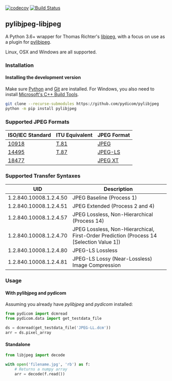 [![codecov](https://codecov.io/gh/pydicom/pylibjpeg/branch/master/graph/badge.svg)](https://codecov.io/gh/pydicom/pylibjpeg)
[![Build Status](https://travis-ci.org/pydicom/pylibjpeg.svg?branch=master)](https://travis-ci.org/pydicom/pylibjpeg)

## pylibjpeg-libjpeg

A Python 3.6+ wrapper for Thomas Richter's
[libjpeg](https://github.com/thorfdbg/libjpeg), with a focus on use as a
plugin for [pylibjpeg](http://github.com/pydicom/pylibjpeg).

Linux, OSX and Windows are all supported.

### Installation
#### Installing the development version

Make sure [Python](https://www.python.org/) and [Git](https://git-scm.com/) are installed. For Windows, you also need to install
[Microsoft's C++ Build Tools](https://visualstudio.microsoft.com/thank-you-downloading-visual-studio/?sku=BuildTools&rel=16).
```bash
git clone --recurse-submodules https://github.com/pydicom/pylibjpeg
python -m pip install pylibjpeg
```

### Supported JPEG Formats

| ISO/IEC Standard | ITU Equivalent | JPEG Format |
| --- | --- | --- |
| [10918](https://www.iso.org/standard/18902.html) | [T.81](https://www.itu.int/rec/T-REC-T.81/en) | [JPEG](https://jpeg.org/jpeg/index.html)    |
| [14495](https://www.iso.org/standard/22397.html)   | [T.87](https://www.itu.int/rec/T-REC-T.87/en) | [JPEG-LS](https://jpeg.org/jpegls/index.html) |
| [18477](https://www.iso.org/standard/62552.html)   | | [JPEG XT](https://jpeg.org/jpegxt/) |

### Supported Transfer Syntaxes

| UID | Description |
| --- | --- |
| 1.2.840.10008.1.2.4.50 | JPEG Baseline (Process 1) |
| 1.2.840.10008.1.2.4.51 | JPEG Extended (Process 2 and 4) |
| 1.2.840.10008.1.2.4.57 | JPEG Lossless, Non-Hierarchical (Process 14) |
| 1.2.840.10008.1.2.4.70 | JPEG Lossless, Non-Hierarchical, First-Order Prediction (Process 14 [Selection Value 1]) |
| 1.2.840.10008.1.2.4.80 | JPEG-LS Lossless |
| 1.2.840.10008.1.2.4.81 | JPEG-LS Lossy (Near-Lossless) Image Compression |

### Usage
#### With pylibjpeg and pydicom
Assuming you already have *pylibjpeg* and *pydicom* installed:

```python
from pydicom import dcmread
from pydicom.data import get_testdata_file

ds = dcmread(get_testdata_file('JPEG-LL.dcm'))
arr = ds.pixel_array
```

#### Standalone

```python
from libjpeg import decode

with open('filename.jpg', 'rb') as f:
    # Returns a numpy array
    arr = decode(f.read())
```
